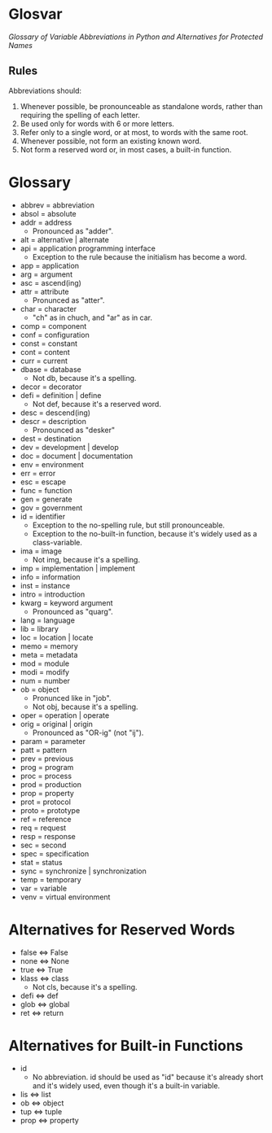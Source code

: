 Glosvar
=======
 *Glossary of Variable Abbreviations in Python and Alternatives for Protected Names*

## Rules
Abbreviations should:
1. Whenever possible, be pronounceable as standalone words, rather than requiring the spelling of each letter.
2. Be used only for words with 6 or more letters.
3. Refer only to a single word, or at most, to words with the same root.
4. Whenever possible, not form an existing known word.
5. Not form a reserved word or, in most cases, a built-in function.

# Glossary
- abbrev = abbreviation
- absol = absolute
- addr = address
    - Pronounced as "adder".
- alt = alternative | alternate
- api = application programming interface
    - Exception to the rule because the initialism has become a word.
- app = application
- arg = argument
- asc = ascend(ing)
- attr = attribute
    - Pronunced as "atter".
- char = character
    - "ch" as in chuch, and "ar" as in car.
- comp = component
- conf = configuration
- const = constant
- cont = content
- curr = current
- dbase = database
    - Not db, because it's a spelling.
- decor = decorator
- defi = definition | define
    - Not def, because it's a reserved word.
- desc = descend(ing)
- descr = description
    - Pronounced as "desker"
- dest = destination
- dev = development | develop
- doc = document | documentation
- env = environment
- err = error
- esc = escape
- func = function
- gen = generate
- gov = government
- id = identifier
    - Exception to the no-spelling rule, but still pronounceable.
    - Exception to the no-built-in function, because it's widely used as a class-variable.
- ima = image
    - Not img, because it's a spelling.
- imp = implementation | implement
- info = information
- inst = instance
- intro = introduction
- kwarg = keyword argument
    - Pronounced as "quarg".
- lang = language
- lib = library
- loc = location | locate
- memo = memory
- meta = metadata
- mod = module
- modi = modify
- num = number
- ob = object
    - Pronunced like in "job".
    - Not obj, because it's a spelling.
- oper = operation | operate
- orig = original | origin
    - Pronounced as "OR-ig" (not "ij").
- param = parameter
- patt = pattern
- prev = previous
- prog = program
- proc = process
- prod = production
- prop = property
- prot = protocol
- proto = prototype
- ref = reference
- req = request
- resp = response
- sec = second
- spec = specification
- stat = status
- sync = synchronize | synchronization
- temp = temporary
- var = variable
- venv = virtual environment


# Alternatives for Reserved Words
- false <=> False
- none <=> None
- true <=> True
- klass <=> class
    - Not cls, because it's a spelling.
- defi <=> def
- glob <=> global
- ret <=> return

# Alternatives for Built-in Functions
- id
    - No abbreviation. id should be used as "id" because it's already short and it's widely used, even though it's a built-in variable.
- lis <=> list
- ob <=> object
- tup <=> tuple
- prop <=> property